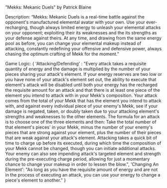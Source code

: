 "Mekks: Mekanic Duels" by Patrick Blaine

Description:
“Mekks: Mekanic Duels is a real-time battle against the opponent's manufactured elemental avatar with your own.  Use your ever-recharging, though always limited energy to unleash your elemental attacks on your opponent; exploiting their its weaknesses and the its strengths as your defense against theirs.  At any time, and drawing from the same energy pool as before, you can change your elemental makeup instead of attacking, constantly redefining your offensive and defensive power, always chasing the optimum crafting of Mekk for the moment.”


Game Logic:
{
'Attacking/Defending' : "Every attack takes a requisite quantity of energy and the damage is multiplied by the number of your pieces sharing your attack's element.  If your energy reserves are two low or you have none of your attack's element set out, the ability to execute that element's attack will be disabled until both your energy has the recharged the requisite amount for an attack and that there is at least one piece of the element you intend to attack with in your Mekk's composition.  Your attack comes from the total of your Mekk that has the element you intend to attack with, and against every individual piece of your enemy's Mekk, see if your damage is negated, taken, or doubly taken due to your attacking element's strengths and weaknesses to the other elements.  The formula for an attack is to choose one of the three elements and then: Take the total number of that element's pieces' in your Mekk, minus the number of your enemy's pieces that are strong against your element, plus the number of their pieces that are weak against your attack's element.  Attacking takes a quick bit of time to charge up before its executed, during which time the composition of your Mekk cannot be changed, though you can initiate additional attacks.  Your enemy can also see impending attack's targeted element and strength during the pre-executing charge period, allowing for just a momentary chance to change your makeup in order to lessen the blow.",
'Changing An Element': "As long as you have the requisite amount of energy and are not in the process of executing an attack, you can use your energy to change a piece's element to another."
}
